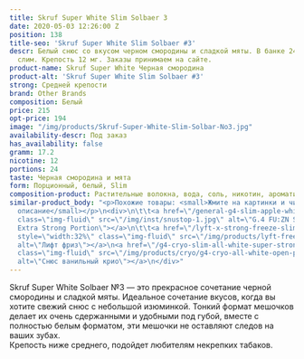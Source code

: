 ```yaml
---
title: Skruf Super White Slim Solbaer 3
date: 2020-05-03 12:26:00 Z
position: 138
title-seo: 'Skruf Super White Slim Solbaer #3'
descr: Белый снюс со вкусом черном смородины и сладкой мяты. В банке 24 белые порции
  слим. Крепость 12 мг. Заказы принимаем на сайте.
product-name: Skruf Super White Черная смородина
product-alt: 'Skruf Super White Slim Solbaer #3'
strong: Средней крепости
brand: Other Brands
composition: Белый
price: 215
opt-price: 194
image: "/img/products/Skruf-Super-White-Slim-Solbar-No3.jpg"
availability-descr: Под заказ
has_availability: false
gramm: 17.2
nicotine: 12
portions: 24
taste: Черная смородина и мята
form: Порционный, белый, Slim
composition-product: Растительные волокна, вода, соль, никотин, ароматизатор
similar-product_body: "<p>Похожие товары: <small>Жмите на картинки и читайте полное
  описание</small></p>\n<div>\n\t\t<a href=\"/general-g4-slim-apple-white\"><img style=\"width:32%\"
  class=\"img-fluid\" src=\"/img/inst/snustop-1.jpg\" alt=\"G.4 FU:ZN Slim All White
  Extra Strong Portion\"></a>\n\t\t<a href=\"/lyft-x-strong-freeze-slim-white\"><img
  style=\"width:32%\" class=\"img-fluid\" src=\"/img/products/lyft-freeze/lyft-freeze-open.jpg\"
  alt=\"Лифт фриз\"></a>\n<a href=\"/g4-cryo-slim-all-white-super-strong\"><img style=\"width:32%\"
  class=\"img-fluid\" src=\"/img/products/cryo/g4-cryo-all-white-open-portion.jpg\"
  alt=\"Снюс ванильный крио\"></a>\n</div>"
---
```


Skruf Super White Solbaer №3 — это прекрасное сочетание черной смородины и сладкой мяты. Идеальное сочетание вкусов, когда вы хотите свежий снюс с небольшой изюминкой. Тонкий формат мешочков делает их очень сдержанными и удобными под губой, вместе с полностью белым форматом, эти мешочки не оставляют следов на ваших зубах.<br>
Крепость ниже среднего, подойдет любителям некрепких табаков.